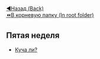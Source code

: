 [:arrow_backward:Назад (Back)](https://github.com/Bloodies/HSE-University-projects/tree/master/Course-2/AaDS%20(Algorithms%20and%20data%20structures)/Algorithms%20Practice%20(ITMO))  
[:rewind:В корневую папку (In root folder)](https://github.com/Bloodies/HSE-University-projects)  

## Пятая неделя

* [Куча ли?](https://github.com/Bloodies/HSE-University-projects/tree/master/Course-2/AaDS%20(Algorithms%20and%20data%20structures)/Algorithms%20Practice%20(ITMO)/Week.5/1.%20Bunch%20(Куча) "A full bunch")